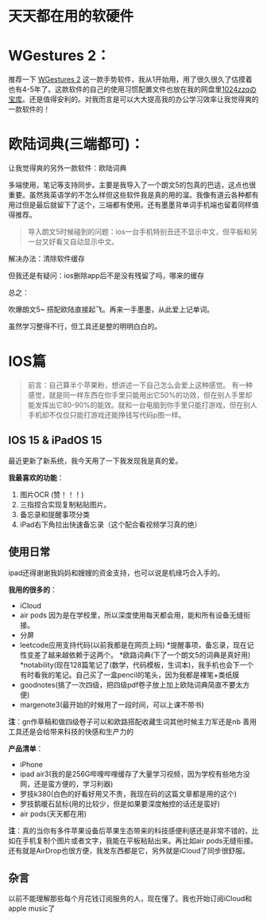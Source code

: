 # 天天都在用的软硬件

# WGestures 2：

推荐一下 [WGestures 2](https://www.yingdev.com/projects/WGestures2) 这一款手势软件，我从1开始用，用了很久很久了估摸着也有4-5年了。这款软件的自己的使用习惯配置文件也放在我的网盘里[1024zzqの宝库](https://share.1024zzq.com/)。还是值得安利的。对我而言是可以大大提高我的办公学习效率让我觉得爽的一款软件的！



# 欧陆词典(三端都可)：

让我觉得爽的另外一款软件：欧陆词典

多端使用，笔记等支持同步。主要是我导入了一个朗文5的包真的巴适，这点也很重要。虽然我英语学的不怎么样但这些软件我是真的用的溜。我像有道云各种都有用过但是最后就留下了这个，三端都有使用。还有墨墨背单词手机端也留着同样值得推荐。

> 导入朗文5时候碰到的问题：ios一台手机特别丑还不显示中文，但平板和另一台又好看又自动显示中文。

解决办法：清除软件缓存

但我还是有疑问：ios删除app后不是没有残留了吗，哪来的缓存



总之：

吹爆朗文5~ 搭配欧陆直接起飞。再来一手墨墨，从此爱上记单词。

虽然学习整得不行，但工具还是整的明明白白的。



# IOS篇

> 前言：自己算半个苹果粉，想讲述一下自己怎么会爱上这种感觉。
> 有一种感觉，就是同一样东西在你手里只能用出它50%的功效，但在别人手里却能发挥出它80-90%的能效。就和一台电脑到你手里只能打游戏，但在别人手机却不仅仅只能打游戏还能挣钱写代码p图一样。

## IOS 15 & iPadOS 15

最近更新了新系统，我今天用了一下我发现我是真的爱。

**我最喜欢的功能**：

1. 图片OCR (赞！！！)
2. 三指捏合实现复制粘贴图片。
3. 备忘录和提醒事项分类
4. iPad右下角拉出快速备忘录（这个配合看视频学习真的绝）

## 使用日常

ipad还得谢谢我妈妈和嫂嫂的资金支持，也可以说是机缘巧合入手的。

**我用的很多的**：

- iCloud
- air pods 因为是在学校里，所以深度使用每天都会用，能和所有设备无缝衔接。
- 分屏
- leetcode应用支持代码(以前我都是在网页上码)
  *提醒事项，备忘录，现在记性变差了越来越依赖于这两个。
  *欧路词典(下了一个朗文5的词典是真好用)
  *notability(现在128篇笔记了(数学，代码模板，生词本)，我手机也会下一个有时看我的笔记。自己买了一盒pencil的笔头，因为我都是裸笔+类纸膜
- goodnotes(搞了一次四级，把四级pdf卷子放上加上欧陆词典简直不要太方便)
- margenote3(最开始的时候用了一段时间，可以上课不带书)

**注**：gn作草稿和做四级卷子可以和欧路搭配收藏生词其他时候主力军还是nb
善用工具还是会给带来科技的快感和生产力的

**产品清单**：

- iPhone
- ipad air3(我的是256G哔哩哔哩缓存了大量学习视频，因为学校有些地方没网，还是蛮方便的，学习利器)
- 罗技k380(白色的好看好用又不贵，我现在码的这篇文章都是用的这个)
- 罗技鹅暖石鼠标(用的比较少，但是如果要深度触控的话还是蛮好)
- air pods(天天都在用)

**注**：真的当你有多件苹果设备后苹果生态带来的科技感便利感还是非常不错的，比如在手机复制个图片或者文字，我能在平板粘贴出来。再比如air pods无缝衔接。还有就是AirDrop也很方便，我发东西都是它，另外就是iCloud了同步很舒服。

## 杂言

以前不能理解那些每个月花钱订阅服务的人，现在懂了。我也开始订阅iCloud和apple music了